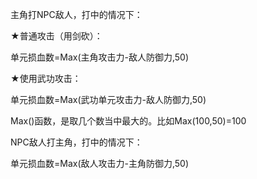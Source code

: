 主角打NPC敌人，打中的情况下：

★普通攻击（用剑砍）：

单元损血数=Max(主角攻击力-敌人防御力,50)

★使用武功攻击：

单元损血数=Max(武功单元攻击力-敌人防御力,50)

Max()函数，是取几个数当中最大的。比如Max(100,50)=100

NPC敌人打主角，打中的情况下：

单元损血数=Max(敌人攻击力-主角防御力,50)